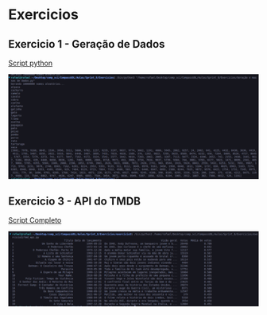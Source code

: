 # Exercicios

## Exercicio 1 - Geração de Dados

[Script python](./Exercicio_geracao_e_masssa_de_dados/script_completo.py)

![Execução](./Exercicio_geracao_e_masssa_de_dados/Screenshot%20from%202024-07-15%2017-24-09.png)

## Exercicio 3 - API do TMDB

[Script Completo](./Exercicio_API_TMDB/codigo_conexao.py)

![Execução](./Exercicio_API_TMDB/Screenshot%20from%202024-07-15%2017-30-47.png)